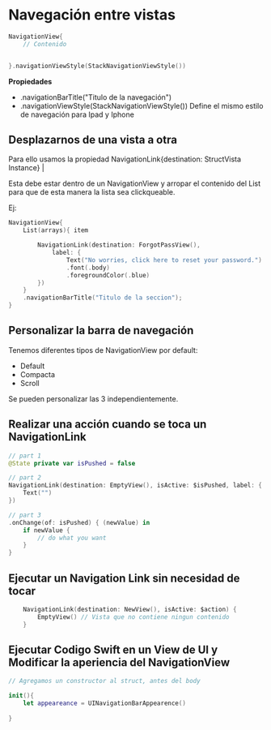 # Navegación entre vistas

```swift
NavigationView{
	// Contenido


}.navigationViewStyle(StackNavigationViewStyle())
```
<strong>Propiedades</strong>

- .navigationBarTitle("Titulo de la navegación")
- .navigationViewStyle(StackNavigationViewStyle()) Define el mismo estilo de navegación para Ipad y Iphone
## Desplazarnos de una vista a otra

Para ello usamos la propiedad NavigationLink{destination: StructVista Instance} |

Esta debe estar dentro de un NavigationView y arropar el contenido del List para que de esta manera la lista sea clickqueable.

Ej:

```swift
NavigationView{
	List(arrays){ item

		NavigationLink(destination: ForgotPassView(),
            label: {
               	Text("No worries, click here to reset your password.")
                .font(.body)
                .foregroundColor(.blue)
        })
	}
	.navigationBarTitle("Titulo de la seccion");
}
```
## Personalizar la barra de navegación

Tenemos diferentes tipos de NavigationView por default:

- Default
- Compacta
- Scroll

Se pueden personalizar las 3 independientemente.

## Realizar una acción cuando se toca un NavigationLink

```swift
// part 1
@State private var isPushed = false

// part 2
NavigationLink(destination: EmptyView(), isActive: $isPushed, label: {
    Text("")
})

// part 3
.onChange(of: isPushed) { (newValue) in
    if newValue {
        // do what you want
    }
}
```

## Ejecutar un Navigation Link sin necesidad de tocar

```swift
	NavigationLink(destination: NewView(), isActive: $action) {
        EmptyView() // Vista que no contiene ningun contenido
    }
```

## Ejecutar Codigo Swift en un View de UI y Modificar la aperiencia del NavigationView

```swift
// Agregamos un constructor al struct, antes del body

init(){
	let appeareance = UINavigationBarAppearence()
	
}


